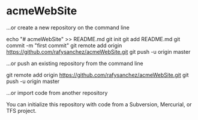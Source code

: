 # acmeWebSite

…or create a new repository on the command line

echo "# acmeWebSite" >> README.md
git init
git add README.md
git commit -m "first commit"
git remote add origin https://github.com/rafysanchez/acmeWebSite.git
git push -u origin master

…or push an existing repository from the command line

git remote add origin https://github.com/rafysanchez/acmeWebSite.git
git push -u origin master

…or import code from another repository

You can initialize this repository with code from a Subversion, Mercurial, or TFS project.
